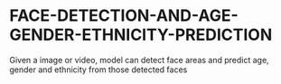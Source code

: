 # FACE-DETECTION-AND-AGE-GENDER-ETHNICITY-PREDICTION
Given a image or video, model can detect face areas and predict age, gender and ethnicity from those detected faces
